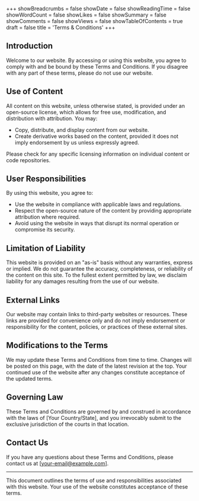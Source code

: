 +++
showBreadcrumbs = false
showDate = false
showReadingTime = false
showWordCount = false
showLikes = false
showSummary = false
showComments = false
showViews = false
showTableOfContents = true
draft = false
title = 'Terms & Conditions'
+++
## Introduction

Welcome to our website. By accessing or using this website, you agree to comply with and be bound by these Terms and Conditions. If you disagree with any part of these terms, please do not use our website.

## Use of Content

All content on this website, unless otherwise stated, is provided under an open-source license, which allows for free use, modification, and distribution with attribution. You may:

- Copy, distribute, and display content from our website.
- Create derivative works based on the content, provided it does not imply endorsement by us unless expressly agreed.

Please check for any specific licensing information on individual content or code repositories.

## User Responsibilities

By using this website, you agree to:

- Use the website in compliance with applicable laws and regulations.
- Respect the open-source nature of the content by providing appropriate attribution where required.
- Avoid using the website in ways that disrupt its normal operation or compromise its security.

## Limitation of Liability

This website is provided on an "as-is" basis without any warranties, express or implied. We do not guarantee the accuracy, completeness, or reliability of the content on this site. To the fullest extent permitted by law, we disclaim liability for any damages resulting from the use of our website.

## External Links

Our website may contain links to third-party websites or resources. These links are provided for convenience only and do not imply endorsement or responsibility for the content, policies, or practices of these external sites.

## Modifications to the Terms

We may update these Terms and Conditions from time to time. Changes will be posted on this page, with the date of the latest revision at the top. Your continued use of the website after any changes constitute acceptance of the updated terms.

## Governing Law

These Terms and Conditions are governed by and construed in accordance with the laws of [Your Country/State], and you irrevocably submit to the exclusive jurisdiction of the courts in that location.

## Contact Us

If you have any questions about these Terms and Conditions, please contact us at [your-email@example.com].

---

This document outlines the terms of use and responsibilities associated with this website. Your use of the website constitutes acceptance of these terms.
